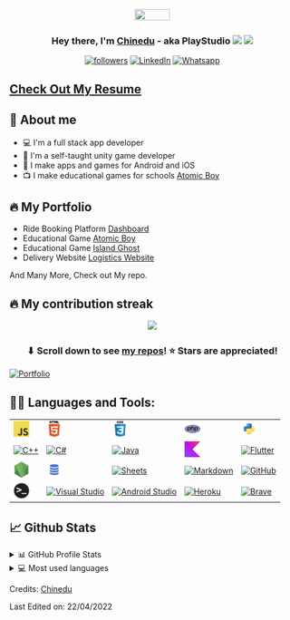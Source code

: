 <p align="center"><img width="35%"  src="https://user-images.githubusercontent.com/7928001/164720300-be54b8e2-6e5a-4180-baeb-550977a8ecf3.png" height="35%"/></p>

<h3 align="center">Hey there, I'm <a href="https://freshidea.com/jonah/">Chinedu</a> - aka PlayStudio <img src="https://media.giphy.com/media/hvRJCLFzcasrR4ia7z/giphy.gif" width="28"> <img src="https://emojis.slackmojis.com/emojis/images/1531849430/4246/blob-sunglasses.gif?1531849430" width="28"/></h3>

<p align="center">
  <a href="https://github.com/blinks32"><img alt="followers" title="Follow me on Github" src="https://img.shields.io/github/followers/blinks32?color=236ad3&style=for-the-badge&logo=github&label=Follow"/></a>
    <a href="https://www.linkedin.com/in/chinedu-etoamaihe-a041a6105/"><img alt="LinkedIn" title="LinkedIn" src="https://img.shields.io/badge/-LinkedIn-0077B5?style=for-the-badge&logo=linkedin&logoColor=white"/></a>
  <a href="https://api.whatsapp.com/send?phone=+2347089930308&text=Hello%20Chinedu"><img alt="Whatsapp" title="Whatsapp" src="https://img.shields.io/badge/WhatsApp-25D366?style=for-the-badge&logo=whatsapp&logoColor=white"/></a>
<!--    <a href="mailto:playstudio86@gmail.com?subject=I'm%20an%20ionic%20developer%20with%205%20years%20experience.&body=Adsdffdfdfd"><img src="https://img.shields.io/badge/e‑mail-D14836.svg?style=for-the-badge&logo=GMail&logoColor=white"/></a> -->
</p>

## [Check Out My Resume](https://docs.google.com/document/d/10Gjm8zHpT3zV3AYQtBEDFVwgF7HXqItg2GNQWUkymB8/edit?usp=sharing)

## 📖 About me

* 💻 I'm a full stack app developer
* 🎨 I'm a self-taught unity game developer
* 📱 I make apps and games for Android and iOS
* 📺 I make educational games for schools [Atomic Boy](https://app.legendsoflearning.com/join/YXNzaWdubWVudC0xNTY4MDky?type=game)

## 🔥 My Portfolio

* Ride Booking Platform
[Dashboard](https://ionic4-taxi-f1bdf.web.app/)
* Educational Game
[Atomic Boy](https://app.legendsoflearning.com/join/YXNzaWdubWVudC0xNTY4MDky?type=game)
* Educational Game
[Island Ghost](https://app.legendsoflearning.com/join/YXNzaWdubWVudC0xNTY4MDky?type=game)
* Delivery Website
[Logistics Website](https://movelogisticscourier.com/)

And Many More, Check out My repo.


## 🔥 My contribution streak

<p align="center">
  <a href="https://github.com/blinks32/github-readme-streak-stats">
    <img src="https://github-readme-streak-stats.herokuapp.com/?user=blinks32#version3"/>
  </a>
</p>

<h3 align="center">⬇ Scroll down to see <a href="https://github.com/blinks32?tab=repositories">my repos</a>! ⭐ Stars are appreciated!</h3>


<p align="left">
  <a href="https://github.com/blinks32?tab=repositories"><img alt="Portfolio" title="Portfolio" src="https://img.shields.io/badge/-More%20Repos-black?style=for-the-badge&logo=addthis&logoColor=white"/></a>
</p>

## 👨‍💻 Languages and Tools:

<table>
    <tbody>
        <tr>
            <td><a href="#"><img alt="JavaScript" title="JavaScript" height="28px"
                        src="https://raw.githubusercontent.com/github/explore/80688e429a7d4ef2fca1e82350fe8e3517d3494d/topics/javascript/javascript.png" /></a>
            </td>
            <td><a href="#"><img alt="HTML5" title="HTML5" height="28px"
                        src="https://raw.githubusercontent.com/github/explore/80688e429a7d4ef2fca1e82350fe8e3517d3494d/topics/html/html.png" /></a>
            </td>
            <td><a href="#"><img alt="CSS3" title="CSS3" height="28px"
                        src="https://raw.githubusercontent.com/github/explore/80688e429a7d4ef2fca1e82350fe8e3517d3494d/topics/css/css.png" /></a>
            </td>
            <td><a href="#"><img alt="PHP" title="PHP" height="28px"
                        src="https://raw.githubusercontent.com/github/explore/80688e429a7d4ef2fca1e82350fe8e3517d3494d/topics/php/php.png" /></a>
            </td>
            <td><a href="#"><img alt="Python" title="Python" height="28px"
                        src="https://raw.githubusercontent.com/github/explore/80688e429a7d4ef2fca1e82350fe8e3517d3494d/topics/python/python.png" /></a>
            </td>
        </tr>
        <tr>
            <td><a href="#"><img alt="C++" title="C++" height="28px"
                        src="https://img.icons8.com/color/48/000000/c-plus-plus-logo.png" /></a></td>
            <td><a href="#"><img alt="C#" title="C#" height="28px"
                        src="https://img.icons8.com/color/48/000000/c-sharp-logo.png" /></a></td>
            <td><a href="#"><img alt="Java" title="Java" height="28px"
                        src="https://img.icons8.com/color/48/000000/java-coffee-cup-logo.png" /></a></td>
            <td><a href="#"><img alt="Kotlin" title="Kotlin" height="28px"
                        src="https://raw.githubusercontent.com/github/explore/80688e429a7d4ef2fca1e82350fe8e3517d3494d/topics/kotlin/kotlin.png" /></a>
            </td>
            <td><a href="#"><img alt="Flutter" title="Flutter" height="28px"
                        src="https://img.icons8.com/color/48/000000/flutter.png" /></a></td>
        </tr>
        <tr>
            <td><a href="#"><img alt="NodeJS" title="NodeJS" height="28px"
                        src="https://raw.githubusercontent.com/github/explore/80688e429a7d4ef2fca1e82350fe8e3517d3494d/topics/nodejs/nodejs.png" /></a>
            </td>
            <td><a href="#"><img alt="SQL" title="SQL" height="28px"
                        src="https://raw.githubusercontent.com/github/explore/80688e429a7d4ef2fca1e82350fe8e3517d3494d/topics/sql/sql.png" /></a>
            </td>
            <td><a href="#"><img alt="Sheets" title="Sheets" height="28px"
                        src="https://img.icons8.com/color/48/000000/google-sheets.png" /></a></td>
            <td><a href="#"><img alt="Markdown" title="Markdown" height="28px"
                        src="https://i.imgur.com/eO5z1xV.png" /></a></td>
            <td><a href="#"><img alt="GitHub" title="GitHub" height="28px"
                        src="https://i.imgur.com/DZgetVv.png" /></a>
            </td>
        </tr>
        <tr>
            <td><a href="#"><img alt="Terminal" title="Terminal" height="28px"
                        src="https://raw.githubusercontent.com/github/explore/80688e429a7d4ef2fca1e82350fe8e3517d3494d/topics/terminal/terminal.png" /></a>
            </td>
            <td><a href="#"><img alt="Visual Studio" title="Visual Studio Code" height="28px"
                        src="https://img.icons8.com/fluent/48/000000/visual-studio-code-2019.png" /></a></td>
            <td><a href="#"><img alt="Android Studio" title="Android Studio" height="28px"
                        src="https://i.imgur.com/6nJGNMN.png" /></a></td>
            <td><a href="#"><img alt="Heroku" title="Heroku" height="28px"
                        src="https://img.icons8.com/color/48/000000/heroku.png" /></a></td>
            <td><a href="https://brave.com/eyl243"><img alt="Brave" title="Brave" height="28px"
                        src="https://i.imgur.com/UfBWFbP.png" /></a></td>
        </tr>
    </tbody>
</table>


## 📈 Github Stats

<!-- https://github.com/anuraghazra/github-readme-stats -->
<details>
  <summary>📊 GitHub Profile Stats</summary>
  <br/>
  <a href="https://github.com/blinks32/github-readme-stats"><img alt="Chinedu's Github Stats" src="https://github-readme-stats.vercel.app/api?username=blinks32&show_icons=true&count_private=true&hide=" /></a>
</details>

<details> 
  <summary>💻 Most used languages</summary>
  <br/>
  <a href="https://github.com/blinks32/github-readme-stats"><img alt="Chinedu's Top Languages" src="https://github-readme-stats.vercel.app/api/top-langs/?username=blinks32&langs_count=10&layout=compact#" /></a>
  <br/>
  <b>Note:</b> This chart is only a metric of which languages my public code on GitHub consists of and does not reflect my experience or skill level.
</details>


<!-- https://github.com/jamesgeorge007/github-activity-readme -->
<!-- <details>
  <summary>⚡ Recent GitHub Activity</summary>
  <br/>


</details>
----- -->
Credits: [Chinedu](https://github.com/blinks32)

Last Edited on: 22/04/2022
